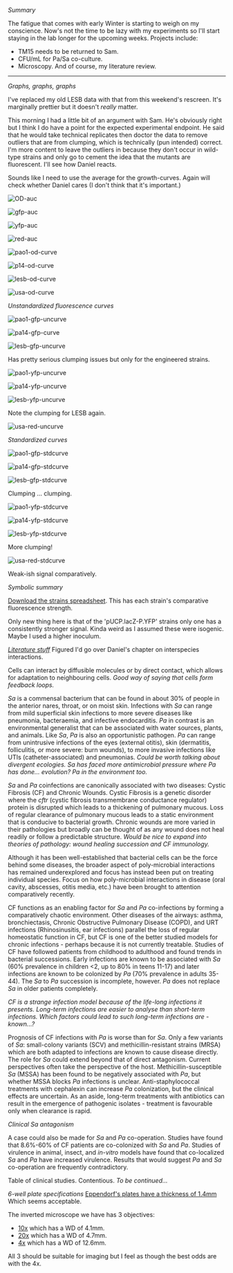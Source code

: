 *Summary*

The fatigue that comes with early Winter is starting to weigh on my conscience. Now's not the time to be lazy with my experiments so I'll start staying in the lab longer for the upcoming weeks.
Projects include:
- TM15 needs to be returned to Sam.
- CFU/mL for Pa/Sa co-culture.
- Microscopy.
And of course, my literature review.

---

*Graphs, graphs, graphs*

I've replaced my old LESB data with that from this weekend's rescreen. It's marginally prettier but it doesn't *really* matter.

This morning I had a little bit of an argument with Sam. He's obviously right but I think I do have a point for the expected experimental endpoint. He said that he would take technical replicates then doctor the data to remove outliers that are from clumping, which is technically (pun intended) correct. I'm more content to leave the outliers in because they don't occur in wild-type strains and only go to cement the idea that the mutants are fluorescent. I'll see how Daniel reacts.

Sounds like I need to use the average for the growth-curves. Again will check whether Daniel cares (I don't think that it's important.)


![OD-auc](https://github.com/marklemzin/marks-masters/raw/main/graphs/7.4%20re-reimage%20OD-auc.png)


![gfp-auc](https://github.com/marklemzin/marks-masters/raw/main/graphs/7.4%20re-reimage%20gfp-auc.png)


![yfp-auc](https://github.com/marklemzin/marks-masters/raw/main/graphs/7.4%20re-reimage%20yfp-auc.png)


![red-auc](https://github.com/marklemzin/marks-masters/raw/main/graphs/7.4%20re-reimage%20FarRed-auc.png)


![pao1-od-curve](https://github.com/marklemzin/marks-masters/raw/main/graphs/7.4%20re-reimage%20pao1-od-curve.png)


![p14-od-curve](https://github.com/marklemzin/marks-masters/raw/main/graphs/7.4%20re-reimage%20pa14-od-curve.png)


![lesb-od-curve](https://github.com/marklemzin/marks-masters/raw/main/graphs/7.4%20re-reimage%20lesb-od-curve.png)


![usa-od-curve](https://github.com/marklemzin/marks-masters/raw/main/graphs/7.4%20re-reimage%20usa-od-curve.png)


*Unstandardized fluorescence curves*

![pao1-gfp-uncurve](https://github.com/marklemzin/marks-masters/raw/main/graphs/7.4%20re-reimage%20pao1-gfp-uncurve.png)


![pa14-gfp-curve](https://github.com/marklemzin/marks-masters/raw/main/graphs/7.4%20re-reimage%20pa14-gfp-uncurve.png)


![lesb-gfp-uncurve](https://github.com/marklemzin/marks-masters/raw/main/graphs/7.4%20re-reimage%20lesb-gfp-uncurve.png)


Has pretty serious clumping issues but only for the engineered strains.


![pao1-yfp-uncurve](https://github.com/marklemzin/marks-masters/raw/main/graphs/7.4%20re-reimage%20pao1-yfp-uncurve.png)


![pa14-yfp-uncurve](https://github.com/marklemzin/marks-masters/raw/main/graphs/7.4%20re-reimage%20pa14-yfp-uncurve.png)


![lesb-yfp-uncurve](https://github.com/marklemzin/marks-masters/raw/main/graphs/7.4%20re-reimage%20lesb-yfp-uncurve.png)


Note the clumping for LESB again.


![usa-red-uncurve](https://github.com/marklemzin/marks-masters/raw/main/graphs/7.4%20re-reimage%20usa-red-uncurve.png)


*Standardized curves*

![pao1-gfp-stdcurve](https://github.com/marklemzin/marks-masters/raw/main/graphs/7.4%20re-reimage%20pao1-gfp-stdcurve.png)


![pa14-gfp-stdcurve](https://github.com/marklemzin/marks-masters/raw/main/graphs/7.4%20re-reimage%20pa14-gfp-stdcurve.png)


![lesb-gfp-stdcurve](https://github.com/marklemzin/marks-masters/raw/main/graphs/7.4%20re-reimage%20lesb58-gfp-stdcurve.png)


Clumping ... clumping.


![pao1-yfp-stdcurve](https://github.com/marklemzin/marks-masters/raw/main/graphs/7.4%20re-reimage%20pao1-yfp-stdcurve.png)


![pa14-yfp-stdcurve](https://github.com/marklemzin/marks-masters/raw/main/graphs/7.4%20re-reimage%20pa14-yfp-stdcurve.png)


![lesb-yfp-stdcurve](https://github.com/marklemzin/marks-masters/raw/main/graphs/7.4%20re-reimage%20lesb-yfp-stdcurve.png)


More clumping!


![usa-red-stdcurve](https://github.com/marklemzin/marks-masters/raw/main/graphs/7.4%20re-reimage%20usa-red-stdcurve.png)


Weak-ish signal comparatively.

*Symbolic summary*

[Download the strains spreadsheet](https://github.com/marklemzin/marks-masters/raw/main/experimental-setup/12.03%20strains-for-growth-curves.xlsx). This has each strain's comparative fluorescence strength.

Only new thing here is that of the 'pUCP.lacZ-P.YFP' strains only one has a consistently stronger signal. Kinda weird as I assumed these were isogenic. Maybe I used a higher inoculum.

*[Literature stuff](https://link.springer.com/chapter/10.1007/978-3-031-08491-1_15#Abs1)*
Figured I'd go over Daniel's chapter on interspecies interactions.

Cells can interact by diffusible molecules or by direct contact, which allows for adaptation to neighbouring cells.
*Good way of saying that cells form feedback loops.*

*Sa* is a commensal bacterium that can be found in about 30% of people in the anterior nares, throat, or on moist skin. Infections with *Sa* can range from mild superficial skin infections to more severe diseases like pneumonia, bacteraemia, and infective endocarditis.
*Pa* in contrast is an environmental generalist that can be associated with water sources, plants, and animals. Like *Sa*, *Pa* is also an opportunistic pathogen. *Pa* can range from unintrusive infections of the eyes (external otitis), skin (dermatitis, folliculitis, or more severe: burn wounds), to more invasive infections like UTIs (catheter-associated) and pneumonias.
*Could be worth talking about divergent ecologies. Sa has faced more antimicrobial pressure where Pa has done... evolution? Pa in the environment too.*

*Sa* and *Pa* coinfections are canonically associated with two diseases: Cystic Fibrosis (CF) and Chronic Wounds. Cystic Fibrosis is a genetic disorder where the *cftr* (cystic fibrosis transmembrane conductance regulator) protein is disrupted which leads to a thickening of pulmonary mucous. Loss of regular clearance of pulmonary mucous leads to a static environment that is conducive to bacterial growth.
Chronic wounds are more varied in their pathologies but broadly can be thought of as any wound does not heal readily or follow a predictable structure.
*Would be nice to expand into theories of pathology: wound healing succession and CF immunology.*

Although it has been well-established that bacterial cells can be the force behind some diseases, the broader aspect of poly-microbial interactions has remained underexplored and focus has instead been put on treating individual species. Focus on how poly-microbial interactions in disease (oral cavity, abscesses, otitis media, etc.) have been brought to attention comparatively recently.

CF functions as an enabling factor for *Sa* and *Pa* co-infections by forming a comparatively chaotic environment. Other diseases of the airways: asthma, bronchiectasis, Chronic Obstructive Pulmonary Disease (COPD), and URT infections (Rhinosinusitis, ear infections) parallel the loss of regular homeostatic function in CF, but CF is one of the better studied models for chronic infections - perhaps because it is not currently treatable. Studies of CF have followed patients from childhood to adulthood and found trends in bacterial successions. Early infections are known to be associated with *Sa* (60% prevalence in children <2, up to 80% in teens 11-17) and later infections are known to be colonized by *Pa* (70% prevalence in adults 35-44). The *Sa* to *Pa* succession is incomplete, however. *Pa* does not replace *Sa* in older patients completely.

*CF is a strange infection model because of the life-long infections it presents. Long-term infections are easier to analyse than short-term infections.*
*Which factors could lead to such long-term infections are - known...?*

Prognosis of CF infections with *Pa* is worse than for *Sa*. Only a few variants of *Sa*: small-colony variants (SCV) and methicillin-resistant strains (MRSA) which are both adapted to infections are known to cause disease directly. The role for *Sa* could extend beyond that of direct antagonism. Current perspectives often take the perspective of the host. Methicillin-susceptible *Sa* (MSSA) has been found to be negatively associated with *Pa*, but whether MSSA blocks *Pa* infections is unclear. Anti-staphylococcal treatments with cephalexin can increase *Pa* colonization, but the clinical effects are uncertain. As an aside, long-term treatments with antibiotics can result in the emergence of pathogenic isolates - treatment is favourable only when clearance is rapid.

*Clinical Sa antagonism*

A case could also be made for *Sa* and *Pa* co-operation. Studies have found that 8.6%-60% of CF patients are co-colonized with *Sa* and *Pa*. Studies of virulence in animal, insect, and *in-vitro* models have found that co-localized *Sa* and *Pa* have increased virulence. Results that would suggest *Pa* and *Sa* co-operation are frequently contradictory.

Table of clinical studies. Contentious.
*To be continued...*

*6-well plate specifications*
[Eppendorf's plates have a thickness of 1.4mm](https://www.eppendorf.com/product-media/doc/en/90656/Eppendorf_Consumables_Technical-data_Cell-Culture-Plate-6-Well.pdf)
Which seems acceptable.

The inverted microscope we have has 3 objectives:
- [10x](https://www.microscopeworld.com/p-1887-ccis-plan-phase-10x-microscope-objective-lens.aspx) which has a WD of 4.1mm.
- [20x](https://www.motic-microscope.com/p-1898-ccis-plan-phase-lwd-20x-inverted-microscope-objective-lens.aspx) which has a WD of 4.7mm.
- [4x](https://www.microscopeworld.com/p-1886-ccis-plan-phase-4x-microscope-objective-lens.aspx) which has a WD of 12.6mm.

All 3 should be suitable for imaging but I feel as though the best odds are with the 4x.
